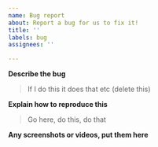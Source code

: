 ```yaml
---
name: Bug report
about: Report a bug for us to fix it!
title: ''
labels: bug
assignees: ''

---
```


**Describe the bug**
> If I do this it does that etc (delete this)

**Explain how to reproduce this**
> Go here, do this, do that

**Any screenshots or videos, put them here**
